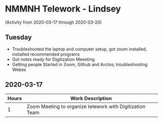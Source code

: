 # NMMNH Telework - Lindsey
(Activity from 2020-03-17 through 2020-03-20)
## Tuesday
 - Troubleshooted the laptop and computer setup, got zoom installed, installed recommended programs
 - Got notes ready for Digitization Meeeting
 - Getting people Started in Zoom, Github and Arctos; troubleshooting Webex
## 2020-03-17  
Hours | Work Description
-- | --
1 | Zoom Meeting to organize telework with Digitization Team
